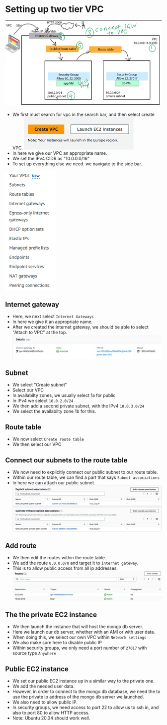 # Setting up two tier VPC
![](2.6.png)
- We first must search for vpc in the search bar, and then select create VPC.
![](2.7.png)
- In here we give our VPC an appropriate name.
- We set the IPv4 CIDR as "10.0.0.0/16"
- To set up everything else we need. we navigate to the side bar.

![](2.8.png)

## Internet gateway
- Here, we next select `Internet Gateways`
- In here we give it an appropriate name. 
- After we created the internet gateway, we should be able to select "Attach to VPC" at the top.
![](2.9.png)
## Subnet 
- We select "Create subnet"
- Select our VPC
- In availabilty zones, we usually select 1a for public
- In IPv4 we select `10.0.2.0/24`
- We then add a second private subnet, with the IPv4 `10.0.3.0/24`
- We select the availabilty zone 1b for this.
## Route table
- We now select `Create route table`
- We then select our VPC
## Connect our subnets to the route table
- We now need to explicitly connect our public subnet to our route table.
- Within our route table, we can find a part that says `Subnet associations`
- In here we can attach our public subnet.
![](3.0.png)
## Add route
- We then edit the routes within the route table.
- We add the route `0.0.0.0/0` and target it to `internet gateway`.
- This is to allow public access from all ip addresses. 
![](3.1.png)
## The the private EC2 instance
- We then launch the instance that will host the mongo db server. 
- Here we launch our db server, whether with an AMI or with user data. 
- When doing this, we select our own VPC within `Network settings`
- We also make sure here to disable public IP
- Within security groups, we only need a port number of `27017` with source type `Anywhere`
## Public EC2 instance
- We set our public EC2 instance up in a similar way to the private one.
- We add the needed user data.
- However, in order to connect to the mongo db database, we need the to use the private ip address of the mongo db server we launched.
- We also need to allow public IP.
- In security groups, we need access to port 22 to allow us to ssh in, and also to port 80 to allow HTTP access. 
- Note: Ubuntu 20.04 should work well.